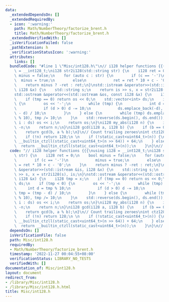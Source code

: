 ```yaml
---
data:
  _extendedDependsOn: []
  _extendedRequiredBy:
  - icon: ':warning:'
    path: Math/NumberTheory/factorize_brent.h
    title: Math/NumberTheory/factorize_brent.h
  _extendedVerifiedWith: []
  _isVerificationFailed: false
  _pathExtension: h
  _verificationStatusIcon: ':warning:'
  attributes:
    links: []
  bundledCode: "#line 1 \"Misc/int128.h\"\n// i128 helper functions {{{\nusing i128\
    \ = __int128_t;\ni128 str2i128(std::string str) {\n    i128 ret = 0;\n    bool\
    \ minus = false;\n    for (auto c : str) {\n        if (c == '-')\n          \
    \  minus = true;\n        else\n            ret = ret * 10 + c - '0';\n    }\n\
    \    return minus ? -ret : ret;\n}\nstd::istream &operator>>(std::istream &is,\
    \ i128 &x) {\n    std::string s;\n    return is >> s, x = str2i128(s), is;\n}\n\
    std::ostream &operator<<(std::ostream &os, const i128 &x) {\n    i128 tmp = x;\n\
    \    if (tmp == 0) return os << 0;\n    std::vector<int> ds;\n    if (tmp < 0)\
    \ {\n        os << '-';\n        while (tmp) {\n            int d = tmp % 10;\n\
    \            if (d > 0) d -= 10;\n            ds.emplace_back(-d), tmp = (tmp\
    \ - d) / 10;\n        }\n    } else {\n        while (tmp) ds.emplace_back(tmp\
    \ % 10), tmp /= 10;\n    }\n    std::reverse(ds.begin(), ds.end());\n    for (auto\
    \ i : ds) os << i;\n    return os;\n}\ni128 my_abs(i128 n) {\n    if (n < 0) return\
    \ -n;\n    return n;\n}\ni128 gcd(i128 a, i128 b) {\n    if (b == 0) return a;\n\
    \    return gcd(b, a % b);\n}\n// Count trailing zeroes\nint ctz128(i128 n) {\n\
    \    if (!n) return 128;\n \n    if (!static_cast<uint64_t>(n)) {\n        return\
    \ __builtin_ctzll(static_cast<uint64_t>(n >> 64)) + 64;\n    } else {\n      \
    \  return __builtin_ctzll(static_cast<uint64_t>(n));\n    }\n}\n// }}}\n\n"
  code: "// i128 helper functions {{{\nusing i128 = __int128_t;\ni128 str2i128(std::string\
    \ str) {\n    i128 ret = 0;\n    bool minus = false;\n    for (auto c : str) {\n\
    \        if (c == '-')\n            minus = true;\n        else\n            ret\
    \ = ret * 10 + c - '0';\n    }\n    return minus ? -ret : ret;\n}\nstd::istream\
    \ &operator>>(std::istream &is, i128 &x) {\n    std::string s;\n    return is\
    \ >> s, x = str2i128(s), is;\n}\nstd::ostream &operator<<(std::ostream &os, const\
    \ i128 &x) {\n    i128 tmp = x;\n    if (tmp == 0) return os << 0;\n    std::vector<int>\
    \ ds;\n    if (tmp < 0) {\n        os << '-';\n        while (tmp) {\n       \
    \     int d = tmp % 10;\n            if (d > 0) d -= 10;\n            ds.emplace_back(-d),\
    \ tmp = (tmp - d) / 10;\n        }\n    } else {\n        while (tmp) ds.emplace_back(tmp\
    \ % 10), tmp /= 10;\n    }\n    std::reverse(ds.begin(), ds.end());\n    for (auto\
    \ i : ds) os << i;\n    return os;\n}\ni128 my_abs(i128 n) {\n    if (n < 0) return\
    \ -n;\n    return n;\n}\ni128 gcd(i128 a, i128 b) {\n    if (b == 0) return a;\n\
    \    return gcd(b, a % b);\n}\n// Count trailing zeroes\nint ctz128(i128 n) {\n\
    \    if (!n) return 128;\n \n    if (!static_cast<uint64_t>(n)) {\n        return\
    \ __builtin_ctzll(static_cast<uint64_t>(n >> 64)) + 64;\n    } else {\n      \
    \  return __builtin_ctzll(static_cast<uint64_t>(n));\n    }\n}\n// }}}\n\n"
  dependsOn: []
  isVerificationFile: false
  path: Misc/int128.h
  requiredBy:
  - Math/NumberTheory/factorize_brent.h
  timestamp: '2022-11-27 00:04:55+08:00'
  verificationStatus: LIBRARY_NO_TESTS
  verifiedWith: []
documentation_of: Misc/int128.h
layout: document
redirect_from:
- /library/Misc/int128.h
- /library/Misc/int128.h.html
title: Misc/int128.h
---
```

